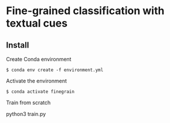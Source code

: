 # Fine-grained classification with textual cues

## Install

Create Conda environment

    $ conda env create -f environment.yml

Activate the environment

    $ conda activate finegrain

Train from scratch

python3 train.py 